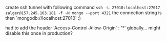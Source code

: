 create ssh tunnel with following command `ssh -L 27010:localhost:27017 zalger@157.245.163.181 -f -N mongo --port 4321`
the connection string is then `mongodb://localhost:27010'
:)

had to add the header 'Access-Control-Allow-Origin' : '*' globally... might disable this once in production?